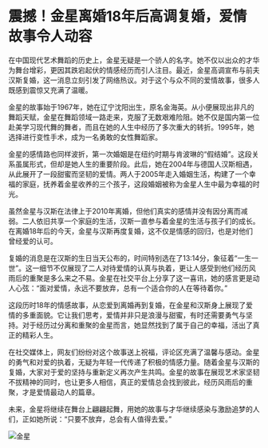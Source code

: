 # 震撼！金星离婚18年后高调复婚，爱情故事令人动容

在中国现代艺术舞蹈的历史上，金星无疑是一个骄人的名字。她不仅以出众的才华为舞台增彩，更因其跌宕起伏的情感经历而引人注目。最近，金星高调宣布与前夫汉斯复婚，这一消息立刻引发了网络热议。对于这个与众不同的爱情故事，很多人既感到震惊又充满了温暖。

金星的故事始于1967年，她在辽宁沈阳出生，原名金海英。从小便展现出非凡的舞蹈天赋，金星在舞蹈领域一路走来，克服了无数艰难险阻。她不仅是国内第一位赴美学习现代舞的舞者，而且在她的人生中经历了多次重大的转折。1995年，她选择进行变性手术，成为一名勇敢的女性舞蹈家。

金星的感情路也同样波折，第一次婚姻是在纽约时期与肯波琳的“假结婚”。这段关系虽属形式，但却是她人生的重要阶段。此后，她在2004年与德国人汉斯相遇，从此展开了一段甜蜜而坚韧的爱情。两人于2005年走入婚姻生活，构建了一个幸福的家庭，抚养着金星收养的三个孩子，这段婚姻被称为金星人生中最为幸福的时光。

虽然金星与汉斯在法律上于2010年离婚，但他们真实的感情并没有因分离而减弱。二人依旧共享一个家庭的生活，汉斯一直参与着金星的生活与孩子们的成长。在离婚18年后的今天，金星与汉斯再度复婚，这不仅是情感的回归，也是对他们曾经爱的认可。

复婚的消息是在汉斯的生日当天公布的，时间特别选在了13:14分，象征着“一生一世”。这一细节不仅展现了二人对待爱情的认真与执着，更让人感受到他们经历风雨后的重聚是多么来之不易。金星在社交平台上分享了这一喜讯，她的感言更是动人心弦：“面对爱情，永远不要放弃，总有一个适合你的人在等待着你。”

这段历时18年的情感故事，从恋爱到离婚再到复婚，在金星和汉斯身上展现了爱情的多重面貌。它让我们思考，爱情并非只是浪漫与甜蜜，有时还需要勇气与坚持。对于经历过分离和重聚的金星而言，她显然找到了属于自己的幸福，活出了真正的精彩人生。

在社交媒体上，网友们纷纷对这个故事送上祝福，评论区充满了温馨与感动。金星的勇气和对爱的执着，无疑为年轻一代传递了积极的情感力量。随着金星与汉斯的复婚，大家对于爱的坚持与重新定义再次产生共鸣。金星的故事在展现艺术家坚韧不拔精神的同时，也让更多人相信，真正的爱情总会找到彼此，经历风雨后的重聚，才是爱情最动人的篇章。

未来，金星将继续在舞台上翩翩起舞，用她的故事与才华继续感染与激励追梦的人们，正如她所说：“只要不放弃，总会有人值得去爱。” 

![金星](//q5.itc.cn/q_70,c_lfill,w_60,h_60,g_face/images03/20240422/5335cf0044214e12b938fca3b18c3287.jpeg)